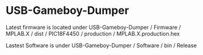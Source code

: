 USB-Gameboy-Dumper
==================

Latest firmware is located under USB-Gameboy-Dumper / Firmware / MPLAB.X / dist / PIC18F4450 / production / MPLAB.X.production.hex

Lastest Software is under USB-Gameboy-Dumper / Software / bin / Release